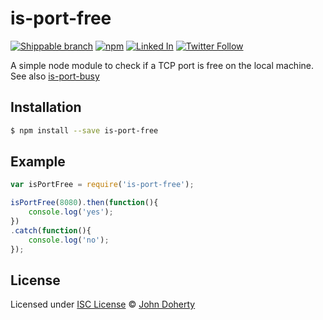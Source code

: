 # is-port-free

[![Shippable branch](https://img.shields.io/shippable/5818b23b8ec3a610001a7293/master.svg)](https://app.shippable.com/projects/5818b23b8ec3a610001a7293) [![npm](https://img.shields.io/npm/dt/is-port-free.svg)](https://www.npmjs.com/package/is-port-free) [![Linked In](https://img.shields.io/badge/Linked-In-blue.svg)](https://www.linkedin.com/in/john-i-doherty) [![Twitter Follow](https://img.shields.io/twitter/follow/CambridgeMVP.svg?style=social&label=Twitter&style=plastic)](https://twitter.com/CambridgeMVP)

A simple node module to check if a TCP port is free on the local machine. See also [is-port-busy](https://github.com/john-doherty/is-port-busy)

## Installation

```bash
$ npm install --save is-port-free
```

## Example

```js
var isPortFree = require('is-port-free');

isPortFree(8080).then(function(){
    console.log('yes');
})
.catch(function(){
    console.log('no');
});
```

## License

Licensed under [ISC License](LICENSE) &copy; [John Doherty](https://twitter.com/CambridgeMVP)